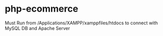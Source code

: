 # php-ecommerce

Must Run from /Applications/XAMPP/xamppfiles/htdocs to connect with MySQL DB and Apache Server